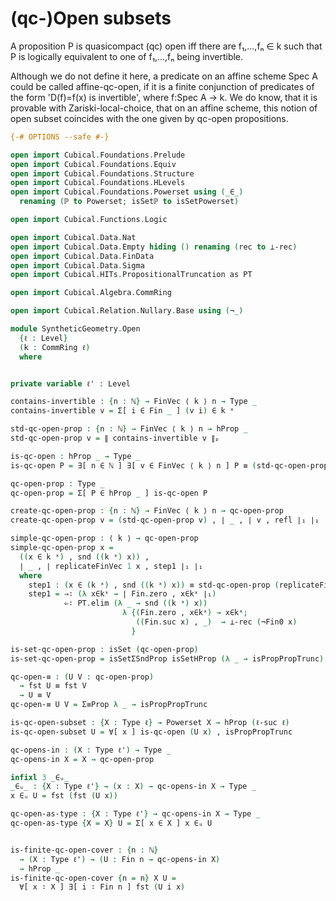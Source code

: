 (qc-)Open subsets
=================

A proposition P is quasicompact (qc) open iff there are f₁,...,fₙ ∈ k such that P is logically equivalent to
one of f₁,...,fₙ being invertible.

Although we do not define it here, a predicate on an affine scheme Spec A could be called affine-qc-open, 
if it is a finite conjunction of predicates of the form 'D(f)=f(x) is invertible', where f:Spec A → k.
We do know, that it is provable with Zariski-local-choice, that on an affine scheme, this notion of open subset coincides with the one given by qc-open propositions.

```agda
{-# OPTIONS --safe #-}

open import Cubical.Foundations.Prelude
open import Cubical.Foundations.Equiv
open import Cubical.Foundations.Structure
open import Cubical.Foundations.HLevels
open import Cubical.Foundations.Powerset using (_∈_)
  renaming (ℙ to Powerset; isSetℙ to isSetPowerset)

open import Cubical.Functions.Logic

open import Cubical.Data.Nat
open import Cubical.Data.Empty hiding () renaming (rec to ⊥-rec)
open import Cubical.Data.FinData
open import Cubical.Data.Sigma
open import Cubical.HITs.PropositionalTruncation as PT

open import Cubical.Algebra.CommRing

open import Cubical.Relation.Nullary.Base using (¬_)

module SyntheticGeometry.Open
  {ℓ : Level}
  (k : CommRing ℓ)
  where


private variable ℓ' : Level

contains-invertible : {n : ℕ} → FinVec ⟨ k ⟩ n → Type _
contains-invertible v = Σ[ i ∈ Fin _ ] (v i) ∈ k ˣ

std-qc-open-prop : {n : ℕ} → FinVec ⟨ k ⟩ n → hProp _
std-qc-open-prop v = ∥ contains-invertible v ∥ₚ

is-qc-open : hProp _ → Type _
is-qc-open P = ∃[ n ∈ ℕ ] ∃[ v ∈ FinVec ⟨ k ⟩ n ] P ≡ (std-qc-open-prop v)

qc-open-prop : Type _
qc-open-prop = Σ[ P ∈ hProp _ ] is-qc-open P

create-qc-open-prop : {n : ℕ} → FinVec ⟨ k ⟩ n → qc-open-prop
create-qc-open-prop v = (std-qc-open-prop v) , ∣ _ , ∣ v , refl ∣₁ ∣₁

simple-qc-open-prop : ⟨ k ⟩ → qc-open-prop
simple-qc-open-prop x =
  ((x ∈ k ˣ) , snd ((k ˣ) x)) ,
  ∣ _ , ∣ replicateFinVec 1 x , step1 ∣₁ ∣₁
  where
    step1 : (x ∈ (k ˣ) , snd ((k ˣ) x)) ≡ std-qc-open-prop (replicateFinVec 1 x)
    step1 = ⇒∶ (λ x∈kˣ → ∣ Fin.zero , x∈kˣ ∣₁)
            ⇐∶ PT.elim (λ _ → snd ((k ˣ) x))
                         λ {(Fin.zero , x∈kˣ) → x∈kˣ;
                            ((Fin.suc x) , _)  → ⊥-rec (¬Fin0 x)
                           }

is-set-qc-open-prop : isSet (qc-open-prop)
is-set-qc-open-prop = isSetΣSndProp isSetHProp (λ _ → isPropPropTrunc)

qc-open-≡ : (U V : qc-open-prop)
  → fst U ≡ fst V
  → U ≡ V
qc-open-≡ U V = Σ≡Prop λ _ → isPropPropTrunc

is-qc-open-subset : {X : Type ℓ} → Powerset X → hProp (ℓ-suc ℓ)
is-qc-open-subset U = ∀[ x ] is-qc-open (U x) , isPropPropTrunc

qc-opens-in : (X : Type ℓ') → Type _
qc-opens-in X = X → qc-open-prop

infixl 3 _∈ᵤ_
_∈ᵤ_ : {X : Type ℓ'} → (x : X) → qc-opens-in X → Type _
x ∈ᵤ U = fst (fst (U x))

qc-open-as-type : {X : Type ℓ'} → qc-opens-in X → Type _
qc-open-as-type {X = X} U = Σ[ x ∈ X ] x ∈ᵤ U


is-finite-qc-open-cover : {n : ℕ}
  → (X : Type ℓ') → (U : Fin n → qc-opens-in X)
  → hProp _
is-finite-qc-open-cover {n = n} X U =
  ∀[ x ∶ X ] ∃[ i ∶ Fin n ] fst (U i x)


```
